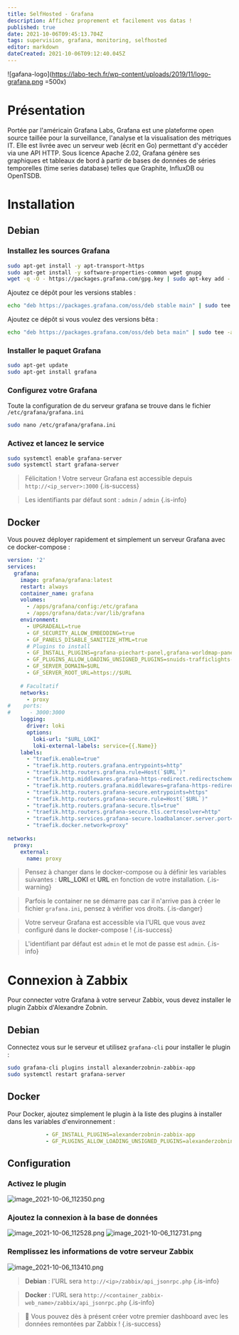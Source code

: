 ```yaml
---
title: SelfHosted - Grafana
description: Affichez proprement et facilement vos datas !
published: true
date: 2021-10-06T09:45:13.704Z
tags: supervision, grafana, monitoring, selfhosted
editor: markdown
dateCreated: 2021-10-06T09:12:40.045Z
---
```


![gafana-logo](https://labo-tech.fr/wp-content/uploads/2019/11/logo-grafana.png =500x)
# Présentation
Portée par l'américain Grafana Labs, Grafana est une plateforme open source taillée pour la surveillance, l'analyse et la visualisation des métriques IT. Elle est livrée avec un serveur web (écrit en Go) permettant d'y accéder via une API HTTP. Sous licence Apache 2.02, Grafana génère ses graphiques et tableaux de bord à partir de bases de données de séries temporelles (time series database) telles que Graphite, InfluxDB ou OpenTSDB. 

# Installation
## Debian
### Installez les sources Grafana
```bash
sudo apt-get install -y apt-transport-https
sudo apt-get install -y software-properties-common wget gnupg
wget -q -O - https://packages.grafana.com/gpg.key | sudo apt-key add -
```
Ajoutez ce dépôt pour les versions stables :
```bash
echo "deb https://packages.grafana.com/oss/deb stable main" | sudo tee -a /etc/apt/sources.list.d/grafana.list
```
Ajoutez ce dépôt si vous voulez des versions bêta :
```bash
echo "deb https://packages.grafana.com/oss/deb beta main" | sudo tee -a /etc/apt/sources.list.d/grafana.list
```
### Installer le paquet Grafana
```bash
sudo apt-get update
sudo apt-get install grafana
```

### Configurez votre Grafana
Toute la configuration de du serveur grafana se trouve dans le fichier `/etc/grafana/grafana.ini`
```bash
sudo nano /etc/grafana/grafana.ini
```

### Activez et lancez le service
```bash
sudo systemctl enable grafana-server
sudo systemctl start grafana-server
```

> Félicitation ! Votre serveur Grafana est accessible depuis `http://<ip_server>:3000`
{.is-success}

> Les identifiants par défaut sont : `admin` / `admin`
{.is-info}


## Docker
Vous pouvez déployer rapidement et simplement un serveur Grafana avec ce docker-compose :
```yaml
version: '2'
services:
  grafana:
    image: grafana/grafana:latest
    restart: always
    container_name: grafana
    volumes: 
      - /apps/grafana/config:/etc/grafana
      - /apps/grafana/data:/var/lib/grafana
    environment:
      - UPGRADEALL=true
      - GF_SECURITY_ALLOW_EMBEDDING=true
      - GF_PANELS_DISABLE_SANITIZE_HTML=true
      # Plugins to install
      - GF_INSTALL_PLUGINS=grafana-piechart-panel,grafana-worldmap-panel,snuids-trafficlights-panel,grafana-singlestat-panel
      - GF_PLUGINS_ALLOW_LOADING_UNSIGNED_PLUGINS=snuids-trafficlights-panel
      - GF_SERVER_DOMAIN=$URL
      - GF_SERVER_ROOT_URL=https://$URL
     
    # Facultatif
    networks:
      - proxy
#    ports:
#      - 3000:3000
    logging:
      driver: loki
      options:
        loki-url: "$URL_LOKI"
        loki-external-labels: service={{.Name}}
    labels:
      - "traefik.enable=true"
      - "traefik.http.routers.grafana.entrypoints=http"
      - "traefik.http.routers.grafana.rule=Host(`$URL`)"
      - "traefik.http.middlewares.grafana-https-redirect.redirectscheme.scheme=https"
      - "traefik.http.routers.grafana.middlewares=grafana-https-redirect"
      - "traefik.http.routers.grafana-secure.entrypoints=https"
      - "traefik.http.routers.grafana-secure.rule=Host(`$URL`)"
      - "traefik.http.routers.grafana-secure.tls=true"
      - "traefik.http.routers.grafana-secure.tls.certresolver=http"
      - "traefik.http.services.grafana-secure.loadbalancer.server.port=3000"
      - "traefik.docker.network=proxy"
      
networks:
  proxy:
    external:
      name: proxy
```
> Pensez à changer dans le docker-compose ou à définir les variables suivantes : **URL_LOKI** et **URL** en fonction de votre installation.
{.is-warning}

> Parfois le container ne se démarre pas car il n'arrive pas à créer le fichier `grafana.ini`, pensez à vérifier vos droits.
{.is-danger}


> Votre serveur Grafana est accessible via l'URL que vous avez configuré dans le docker-compose !
{.is-success}

> L'identifiant par défaut est `admin` et le mot de passe est `admin`.
{.is-info}


# Connexion à Zabbix
Pour connecter votre Grafana à votre serveur Zabbix, vous devez installer le plugin Zabbix d'Alexandre Zobnin.
## Debian
Connectez vous sur le serveur et utilisez `grafana-cli` pour installer le plugin :
```bash
sudo grafana-cli plugins install alexanderzobnin-zabbix-app
sudo systemctl restart grafana-server
```

## Docker
Pour Docker, ajoutez simplement le plugin à la liste des plugins à installer dans les variables d'environnement :
```yaml
			- GF_INSTALL_PLUGINS=alexanderzobnin-zabbix-app
			- GF_PLUGINS_ALLOW_LOADING_UNSIGNED_PLUGINS=alexanderzobnin-zabbix-datasource
```
## Configuration
### Activez le plugin
![image_2021-10-06_112350.png](/images/selfhosted/grafana/image_2021-10-06_112350.png)
### Ajoutez la connexion à la base de données
![image_2021-10-06_112528.png](/images/selfhosted/grafana/image_2021-10-06_112528.png)
![image_2021-10-06_112731.png](/images/selfhosted/grafana/image_2021-10-06_112731.png)
### Remplissez les informations de votre serveur Zabbix
![image_2021-10-06_113410.png](/images/selfhosted/grafana/image_2021-10-06_113410.png)
> **Debian** : l'URL sera `http://<ip>/zabbix/api_jsonrpc.php`
{.is-info}

> **Docker** : l'URL sera `http://<container_zabbix-web_name>/zabbix/api_jsonrpc.php`
{.is-info}

>  🎉 Vous pouvez dès à présent créer votre premier dashboard avec les données remontées par Zabbix !
{.is-success}


